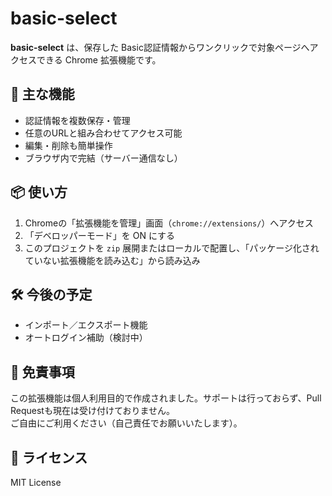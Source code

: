 # basic-select

**basic-select** は、保存した Basic認証情報からワンクリックで対象ページへアクセスできる Chrome 拡張機能です。

## 🧩 主な機能

- 認証情報を複数保存・管理
- 任意のURLと組み合わせてアクセス可能
- 編集・削除も簡単操作
- ブラウザ内で完結（サーバー通信なし）

## 📦 使い方

1. Chromeの「拡張機能を管理」画面（`chrome://extensions/`）へアクセス
2. 「デベロッパーモード」を ON にする
3. このプロジェクトを `zip` 展開またはローカルで配置し、「パッケージ化されていない拡張機能を読み込む」から読み込み

## 🛠 今後の予定

- インポート／エクスポート機能
- オートログイン補助（検討中）

## 📝 免責事項

この拡張機能は個人利用目的で作成されました。サポートは行っておらず、Pull Requestも現在は受け付けておりません。  
ご自由にご利用ください（自己責任でお願いいたします）。

## 📄 ライセンス

MIT License
